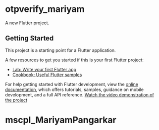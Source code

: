 # otpverify_mariyam

A new Flutter project.

## Getting Started

This project is a starting point for a Flutter application.

A few resources to get you started if this is your first Flutter project:

- [Lab: Write your first Flutter app](https://docs.flutter.dev/get-started/codelab)
- [Cookbook: Useful Flutter samples](https://docs.flutter.dev/cookbook)

For help getting started with Flutter development, view the
[online documentation](https://docs.flutter.dev/), which offers tutorials,
samples, guidance on mobile development, and a full API reference.
[Watch the video demonstration of the project](https://drive.google.com/file/d/11hq1ihJclFFubLBz7vLCkanKeY6Y7iPK/view?usp=sharing)

# mscpl_MariyamPangarkar
